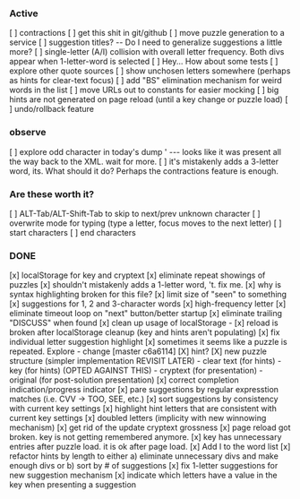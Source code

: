 
### Active
[ ] contractions
[ ] get this shit in git/github
[ ] move puzzle generation to a service
[ ] suggestion titles? -- Do I need to generalize suggestions a little more?
[ ] single-letter (A/I) collision with overall letter frequency.  Both divs appear when 1-letter-word is selected
[ ] Hey... How about some tests
[ ] explore other quote sources
[ ] show unchosen letters somewhere (perhaps as hints for clear-text focus)
[ ] add "BS" elimination mechanism for weird words in the list
[ ] move URLs out to constants for easier mocking
[ ] big hints are not generated on page reload (until a key change or puzzle load)
[ ] undo/rollback feature

### observe
[ ] explore odd character in today's dump ' --- looks like it was present all the way back to the XML.  wait for more.
[ ] it's mistakenly adds a 3-letter word, its.  What should it do? Perhaps the contractions feature is enough.

### Are these worth it?
[ ] ALT-Tab/ALT-Shift-Tab to skip to next/prev unknown character
[ ] overwrite mode for typing (type a letter, focus moves to the next letter)
[ ] start characters
[ ] end characters

### DONE
[x] localStorage for key and cryptext
[x] eliminate repeat showings of puzzles
[x] shouldn't mistakenly adds a 1-letter word, 't.  fix me.
[x] why is syntax highlighting broken for this file?
[x] limit size of "seen" to something 
[x] suggestions for 1, 2 and 3-character words
[x] high-frequency letter
[x] eliminate timeout loop on "next" button/better startup
[x] eliminate trailing "DISCUSS" when found
[x] clean up usage of localStorage - 
[x] reload is broken after localStorage cleanup (key and hints aren't populating)
[x] fix individual letter suggestion highlight
[x] sometimes it seems like a puzzle is repeated.  Explore - change [master c6a6114]
[X] hint?
[X] new puzzle structure (simpler implementation REVISIT LATER) 
    - clear text (for hints)
    - key (for hints) (OPTED AGAINST THIS)
    - cryptext (for presentation)
    - original (for post-solution presentation)
[x] correct completion indication/progress indicator
[x] pare suggestions by regular expresstion matches (i.e. CVV -> TOO, SEE, etc.)
[x] sort suggestions by consistency with current key settings
[x] highlight hint letters that are consistent with current key settings
[x] doubled letters (implicity with new winnowing mechanism)
[x] get rid of the update cryptext grossness
[x] page reload got broken.  key is not getting remembered anymore.
[x] key has unnecessary entries after puzzle load.  it is ok after page load.
[x] Add I to the word list
[x] refactor hints by length to either a) eliminate unnecessary divs and make enough divs or b) sort by # of suggestions
[x] fix 1-letter suggestions for new suggestion mechanism
[x] indicate which letters have a value in the key when presenting a suggestion
